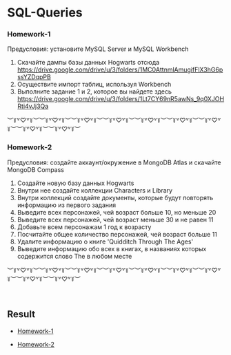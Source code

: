 # SQL-Queries 
  



### Homework-1
Предусловия: установите MySQL Server и MySQL Workbench

1. Скачайте дампы базы данных Hogwarts отсюда https://drive.google.com/drive/u/3/folders/1MC0AttnmlAmugifFlX3hG6pssYZDqpPB
2. Осуществите импорт таблиц, используя Workbench
3. Выполните задание 1 и 2, которое вы найдете здесь https://drive.google.com/drive/u/3/folders/1Lt7CY69nR5awNs_9q0XJOHRti4vJj3Qa

︶꒦꒷♡꒷꒦︶︶꒦꒷♡꒷꒦︶︶꒦꒷♡꒷꒦︶︶꒦꒷♡꒷꒦︶︶꒦꒷♡꒷꒦︶︶꒦꒷♡꒷꒦︶︶꒦꒷♡꒷꒦︶︶꒦꒷♡꒷꒦︶︶꒦꒷♡꒷꒦︶  




### Homework-2  
Предусловия: создайте аккаунт/окружение в MongoDB Atlas и скачайте MongoDB Compass

1. Создайте новую базу данных Hogwarts
2. Внутри нее создайте коллекции Characters и Library
3. Внутри коллекций создайте документы, которые будут повторять информацию из первого задания
4. Выведите всех персонажей, чей возраст больше 10, но меньше 20 
5. Выведите всех персонажей, чей возраст меньше 30 и не равен 11
6. Добавьте всем персонажам 1 год к возрасту
7. Посчитайте общее количество персонажей, чей возраст больше 11
8. Удалите информацию о книге 'Quidditch Through The Ages'
9. Выведите информацию обо всех в книгах, в названиях которых содержится слово The в любом месте

︶꒦꒷♡꒷꒦︶︶꒦꒷♡꒷꒦︶︶꒦꒷♡꒷꒦︶︶꒦꒷♡꒷꒦︶︶꒦꒷♡꒷꒦︶︶꒦꒷♡꒷꒦︶︶꒦꒷♡꒷꒦︶︶꒦꒷♡꒷꒦︶︶꒦꒷♡꒷꒦︶  
  

<br/>  


## Result  


- [Homework-1](https://docs.google.com/spreadsheets/d/1YimW7aGLZih1QXWi37aAJxj8eEezGWsPFNpASx9LhUU/edit#gid=0)  
  

- [Homework-2](https://github.com/Guppi17/SQL-Queries/blob/main/Homework-2)  




<br/>  
